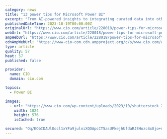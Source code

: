 ```yaml
---
category: news
title: "13 power tips for Microsoft Power BI"
excerpt: "From AI-powered insights to integrating curated data into other apps and services, here’s how to make the most of Power BI. Credit: Gorodenkoff / Shutterstock Power BI is Microsoft’s ..."
publishedDateTime: 2023-10-19T00:00:00Z
originalUrl: "https://www.cio.com/article/228018/power-tips-for-microsoft-power-bi.html"
webUrl: "https://www.cio.com/article/228018/power-tips-for-microsoft-power-bi.html"
ampWebUrl: "https://www.cio.com/article/228018/power-tips-for-microsoft-power-bi.html/amp/"
cdnAmpWebUrl: "https://www-cio-com.cdn.ampproject.org/c/s/www.cio.com/article/228018/power-tips-for-microsoft-power-bi.html/amp/"
type: article
quality: 57
heat: 57
published: false

provider:
  name: CIO
  domain: cio.com

topics:
  - Power BI

images:
  - url: "https://www.cio.com/wp-content/uploads/2023/10/shutterstock_2140347357.jpg?quality=50&strip=all&w=1024"
    width: 1024
    height: 576
    isCached: true

secured: "Oq/KObIDAUlOocl1xYFa9julniXQOApcCT5asUFkejhUfdaRJEHozc4x8jo+mv0Xxgfv3HqJcCkfv5ZwT72Et6Z5TZKTkyUiRKs3FowEsVemXZ2DZBfbNg4cFld4rHEhn/FGnzmRIK6ntzJtQAIiuTYvlNzLkVjP/WEnnv1dViEJoATJ/AO5T9iKnZN9kX/BiLidU4ZlwvdELY1XE9ht/m9vv3MyGo2rWZgHhRgAYj7BIAr8DWJfvYVY6mkJBUSIv2QFbZ/NPdIfjOcnfgigTrNANUQhxZkc2EgXMCvovH3tBCGjfr9yD+9qhsi49rVdXOrCh75KpieNgdF8QZXnuS0bV7ditqlNFDql8OHwmYc=;8MOFuPRzR7shW+yrd60jYA=="
---
```


